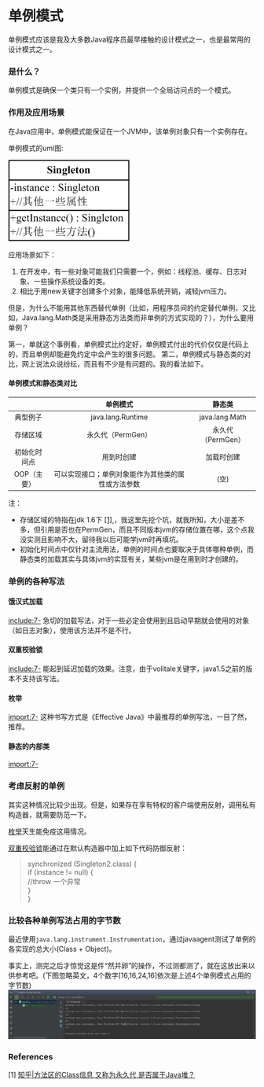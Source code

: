 # 单例模式

单例模式应该是我及大多数Java程序员最早接触的设计模式之一，也是最常用的设计模式之一。

### 是什么？

单例模式是确保一个类只有一个实例，并提供一个全局访问点的一个模式。

### 作用及应用场景
在Java应用中，单例模式能保证在一个JVM中，该单例对象只有一个实例存在。

单例模式的uml图:

![Singleton.png](Singleton.png)

应用场景如下：
1. 在开发中，有一些对象可能我们只需要一个，例如：线程池、缓存、日志对象、一些操作系统设备的类。
2. 相比于用new关键字创建多个对象，能降低系统开销，减轻jvm压力。

但是，为什么不能用其他东西替代单例（比如，用程序员间的约定替代单例，又比如，Java.lang.Math类是采用静态方法类而非单例的方式实现的？），为什么要用单例？

第一，单就这个事例看，单例模式比约定好，单例模式付出的代价仅仅是代码上的，而且单例却能避免约定中会产生的很多问题。
第二，单例模式与静态类的对比，网上说法众说纷纭，而且有不少是有问题的。我的看法如下。

#### 单例模式和静态类对比
|       | 单例模式 | 静态类  |
| :---: | :---: | :---: |
| 典型例子 | java.lang.Runtime | java.lang.Math |
| 存储区域 | 永久代（PermGen） | 永久代（PermGen） |
| 初始化时间点 | 用到时创建 | 加载时创建 |
| OOP（主要） | 可以实现接口；单例对象能作为其他类的属性或方法参数 | (空) |
注：
* 存储区域的特指在jdk 1.6下 [ [1] ](#references)，我这里先挖个坑，就我所知，大小是差不多，但引用是否也在PermGen，而且不同版本jvm的存储位置在哪，这个点我没实测且影响不大，留待我以后可能学jvm时再填坑。
* 初始化时间点中仅针对主流用法，单例的时间点也要取决于具体哪种单例，而静态类的加载其实与具体jvm的实现有关，某些jvm是在用到时才创建的。


### 单例的各种写法
#### 饿汉式加载
[include:7-](../src/main/java/com/tea/singleton/Singleton1.java)
急切的加载写法，对于一些必定会使用到且启动早期就会使用的对象（如日志对象），使用该方法并不是不行。

#### 双重校验锁
[include:7-](../src/main/java/com/tea/singleton/Singleton2.java)
能起到延迟加载的效果。注意，由于volitale关键字，java1.5之前的版本不支持该写法。

#### 枚举
[import:7-](../src/main/java/com/tea/singleton/Singleton3.java)
这种书写方式是《Effective Java》中最推荐的单例写法，一目了然，推荐。

#### 静态的内部类
[import:7-](../src/main/java/com/tea/singleton/Singleton4.java)

### 考虑反射的单例
其实这种情况比较少出现。但是，如果存在享有特权的客户端使用反射，调用私有构造器，就需要防范一下。

[枚举](#枚举)天生能免疫这用情况。

[双重校验锁](#双重校验锁)能通过在默认构造器中加上如下代码防御反射：
> synchronized (Singleton2.class) {  
>   if (instance != null) {  
>       //throw 一个异常  
>   }  
>}

### 比较各种单例写法占用的字节数

最近使用<code>java.lang.instrument.Instrumentation</code>，通过javaagent测试了单例的各实现的总大小(Class + Object)。

事实上，测完之后才惊觉这是件“然并卵”的操作，不过测都测了，就在这放出来以供参考吧。(下图忽略英文，4个数字[16,16,24,16]依次是上述4个单例模式占用的字节数)
![Singleton size tester](screenshot.png)

### References
[1] [ 知乎|方法区的Class信息,又称为永久代,是否属于Java堆？ ](https://www.zhihu.com/question/49044988)

